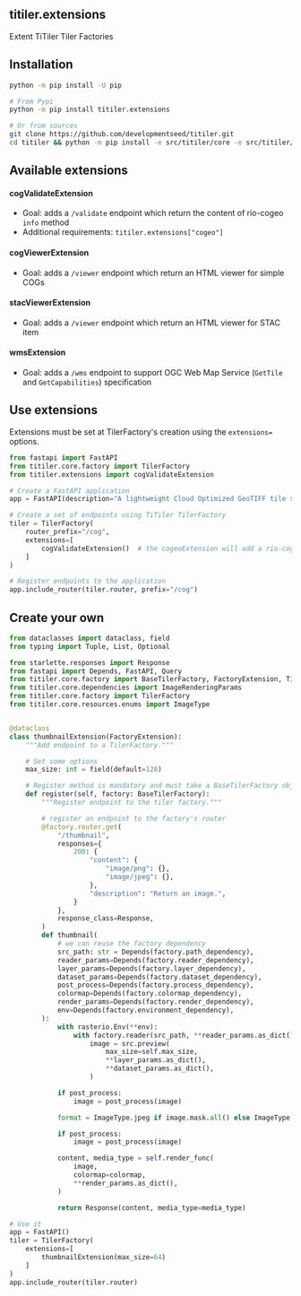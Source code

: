 ## titiler.extensions

Extent TiTiler Tiler Factories

## Installation

```bash
python -m pip install -U pip

# From Pypi
python -m pip install titiler.extensions

# Or from sources
git clone https://github.com/developmentseed/titiler.git
cd titiler && python -m pip install -e src/titiler/core -e src/titiler/extensions
```

## Available extensions

#### cogValidateExtension

- Goal: adds a `/validate` endpoint which return the content of rio-cogeo `info` method
- Additional requirements: `titiler.extensions["cogeo"]`

#### cogViewerExtension

- Goal: adds a `/viewer` endpoint which return an HTML viewer for simple COGs

#### stacViewerExtension

- Goal: adds a `/viewer` endpoint which return an HTML viewer for STAC item

#### wmsExtension

- Goal: adds a `/wms` endpoint to support OGC Web Map Service (`GetTile` and `GetCapabilities`) specification

## Use extensions

Extensions must be set at TilerFactory's creation using the `extensions=` options.

```python
from fastapi import FastAPI
from titiler.core.factory import TilerFactory
from titiler.extensions import cogValidateExtension

# Create a FastAPI application
app = FastAPI(description="A lightweight Cloud Optimized GeoTIFF tile server")

# Create a set of endpoints using TiTiler TilerFactory
tiler = TilerFactory(
    router_prefix="/cog",
    extensions=[
        cogValidateExtension()  # the cogeoExtension will add a rio-cogeo /validate endpoint
    ]
)

# Register endpoints to the application
app.include_router(tiler.router, prefix="/cog")
```

## Create your own

```python
from dataclasses import dataclass, field
from typing import Tuple, List, Optional

from starlette.responses import Response
from fastapi import Depends, FastAPI, Query
from titiler.core.factory import BaseTilerFactory, FactoryExtension, TilerFactory
from titiler.core.dependencies import ImageRenderingParams
from titiler.core.factory import TilerFactory
from titiler.core.resources.enums import ImageType


@dataclass
class thumbnailExtension(FactoryExtension):
    """Add endpoint to a TilerFactory."""

    # Set some options
    max_size: int = field(default=128)

    # Register method is mandatory and must take a BaseTilerFactory object as input
    def register(self, factory: BaseTilerFactory):
        """Register endpoint to the tiler factory."""

        # register an endpoint to the factory's router
        @factory.router.get(
            "/thumbnail",
            responses={
                200: {
                    "content": {
                        "image/png": {},
                        "image/jpeg": {},
                    },
                    "description": "Return an image.",
                }
            },
            response_class=Response,
        )
        def thumbnail(
            # we can reuse the factory dependency
            src_path: str = Depends(factory.path_dependency),
            reader_params=Depends(factory.reader_dependency),
            layer_params=Depends(factory.layer_dependency),
            dataset_params=Depends(factory.dataset_dependency),
            post_process=Depends(factory.process_dependency),
            colormap=Depends(factory.colormap_dependency),
            render_params=Depends(factory.render_dependency),
            env=Depends(factory.environment_dependency),
        ):
            with rasterio.Env(**env):
                with factory.reader(src_path, **reader_params.as_dict()) as src:
                    image = src.preview(
                        max_size=self.max_size,
                        **layer_params.as_dict(),
                        **dataset_params.as_dict(),
                    )

            if post_process:
                image = post_process(image)

            format = ImageType.jpeg if image.mask.all() else ImageType.png

            if post_process:
                image = post_process(image)

            content, media_type = self.render_func(
                image,
                colormap=colormap,
                **render_params.as_dict(),
            )

            return Response(content, media_type=media_type)

# Use it
app = FastAPI()
tiler = TilerFactory(
    extensions=[
        thumbnailExtension(max_size=64)
    ]
)
app.include_router(tiler.router)
```
